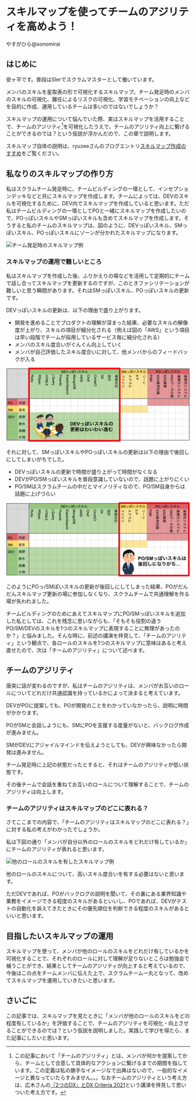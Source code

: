 # スキルマップを使ってチームのアジリティを高めよう！

<div class="flushright">やすがひら@sonomirai</div>

## はじめに

安ヶ平です。普段はSIerでスクラムマスターとして働いています。

メンバのスキルを星取表の形で可視化するスキルマップ。チーム発足時のメンバのスキルの可視化、離任によるリスクの可視化、学習モチベーションの向上などを目的に作成、運用しているチームは多いのではないでしょうか？

スキルマップの運用について悩んでいた際、実はスキルマップを活用することで、チームのアジリティ[^agility]を可視化したうえで、チームのアジリティ向上に繋げることができるのでは？という仮説が浮かんだので、この章で説明します。

スキルマップ自体の説明は、ryuzeeさんのブログエントリ[スキルマップ作成のすすめ](https://www.ryuzee.com/contents/blog/7065)をご覧ください。

[^agility]: この記事において「チームのアジリティ」とは、メンバが何かを提案してから、チームとして合意して具体的なアクションに繋げるまでの期間を指しています。この定義は私の勝手なイメージなで出典はないので、一般的なイメージと異なっていたらすみません。。。なおチームのアジリティという考え方は、広木さんの[『2つのDX』とDX Criteria 2021](https://dxd2021.cto-a.org/program/time-table/b-6)という講演を拝見して思いついた考え方です。

## 私なりのスキルマップの作り方

私はスクラムチーム発足時に、チームビルディングの一環として、インセプションデッキなどと共にスキルマップを作成します。チームによっては、DEVのスキルを可視化するために、DEV内でスキルマップを作成していると思います。ただ私はチームビルディングの一環としてPOと一緒にスキルマップを作成したいので、POっぽいスキルやSMっぽいスキルも含めてスキルマップを作成します。そうすると私のチームのスキルマップは、図のように、DEVっぽいスキル、SMっぽいスキル、POっぽいスキルにゾーンが分かれたスキルマップになります。

![チーム発足時のスキルマップ例](images/chap-yasugahira/skilmap.png)


### スキルマップの運用で難しいところ

私はスキルマップを作成した後、ふりかえりの場などを活用して定期的にチームで話し合ってスキルマップを更新するのですが、このときファシリテーションが難しいと思う瞬間があります。それはSMっぽいスキル、POっぽいスキルの更新です。

DEVっぽいスキルの更新は、以下の理由で盛り上がります。

- 開発を進めることでプロダクトの理解が深まった結果、必要なスキルの解像度が上がり、スキルの項目が細分化される（例えば図の「AWS」という項目は早い段階でチームが採用しているサービス毎に細分化される）
- メンバのスキル度合いがぐんぐん向上していく
- メンバが自己評価したスキル度合いに対して、他メンバからのフィードバックが入る

![DEVっぽいスキルの更新](images/chap-yasugahira/dev_update.png)

それに対して、SMっぽいスキルやPOっぽいスキルの更新は以下の理由で後回しにしてしまいがちでした。

- DEVっぽいスキルの更新で時間が盛り上がって時間がなくなる
- DEVがPO/SMっぽいスキルを普段意識していないので、話題に上がりにくい
- PO/SMはスクラムチームの中だとマイノリティなので、PO/SM自身からは話題に上げづらい

![PO/SMっぽいスキルの更新](images/chap-yasugahira/posm_update.png)

このようにPOっ/SMぽいスキルの更新が後回しにしてしまった結果、POがだんだんスキルマップ更新の場に参加しなくなり、スクラムチームで共通理解を作る場が失われました。

チームビルディングのためにあえてスキルマップにPO/SMっぽいスキルを追加した私としては、これを残念に思いながらも、「そもそも役割の違うPO/SM/DEVのスキルを1つのスキルマップに表現することに無理があったのか？」と悩みました。そんな時に、前述の講演を拝見して、「チームのアジリティ」という観点で、各ロールのスキルを1つのスキルマップに意味はあると考え直せたので、次は「チームのアジリティ」について述べます。

## チームのアジリティ

唐突に話が変わるのですが、私はチームのアジリティは、メンバがお互いのロールについてどれだけ共通認識を持っているかによって決まると考えています。

DEVがPOに提案しても、POが開発のことをわかっていなかったら、説明に時間がかかります。

POがSMと会話しようにも、SMにPOを支援する度量がないと、バックログ作成が進みません。

SMがDEVにアジャイルマインドを伝えようとしても、DEVが興味なかったら開発は進みません。

チーム発足時に上記の状態だったとすると、それはチームのアジリティが低い状態です。

その後チームで会話を重ねてお互いのロールについて理解することで、チームのアジリティは向上します。

### チームのアジリティはスキルマップのどこに表れる？

さてここまでの内容で、「チームのアジリティはスキルマップのどこに表れる？」に対する私の考えがわかったでしょうか。

私は下図の通り「メンバが自分以外のロールのスキルをどれだけ有しているか」にチームのアジリティが表れると思います。

![他のロールのスキルを有したスキルマップ例](images/chap-yasugahira/roll.png)


他のロールのスキルについて、高いスキル度合いを有する必要はないと思います。

ただDEVであれば、POがバックログの説明を聞いて、その裏にある業界知識や業務をイメージできる程度のスキルがあるといいし、POであれば、DEVがテストの自動化を訴えてきたときにその優先順位を判断できる程度のスキルがあるといいと思います。

## 目指したいスキルマップの運用

スキルマップを使って、メンバが他のロールのスキルをどれだけ有しているかを可視化することで、それぞれのロールに対して理解が足りないところは勉強会で補うことができ、結果としてチームのアジリティが向上すると考えているので、今後はこの点をチームメンバに伝えた上で、スクラムチーム一丸となって、改めてスキルマップを運用していきたいと思います。

## さいごに

この記事では、スキルマップを見たときに「メンバが他のロールのスキルをどの程度有しているか」を評価することで、チームのアジリティを可視化・向上させることができるのでは？という仮説を説明しました。実践して学びを得たら、また記事にしたいと思います。

